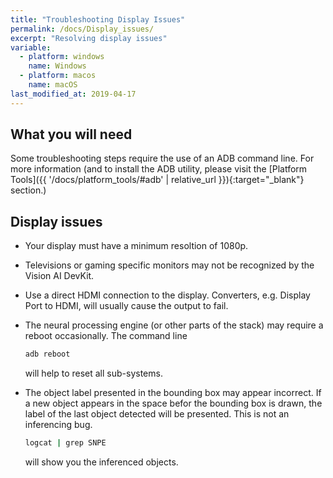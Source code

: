 ```yaml
---
title: "Troubleshooting Display Issues"
permalink: /docs/Display_issues/
excerpt: "Resolving display issues"
variable:
  - platform: windows
    name: Windows
  - platform: macos
    name: macOS
last_modified_at: 2019-04-17
---
```

## What you will need

Some troubleshooting steps require the use of an ADB command line. For more information (and to install the ADB utility, please visit the [Platform Tools]({{ '/docs/platform_tools/#adb' | relative_url }}){:target="_blank"} section.)

## Display issues

* Your display must have a minimum resoltion of 1080p.
* Televisions or gaming specific monitors may not be recognized by the Vision AI DevKit.
* Use a direct HDMI connection to the display. Converters, e.g. Display Port to HDMI, will usually cause the output to fail.
* The neural processing engine (or other parts of the stack) may require a reboot occasionally. The command line

  ```cmd
  adb reboot
  ```

  will help to reset all sub-systems.

* The object label presented in the bounding box may appear incorrect. If a new object appears in the space befor the bounding box is drawn, the label of the last object detected will be presented. This is not an inferencing bug.

  ```cmd
  logcat | grep SNPE
  ```

  will show you the inferenced objects.